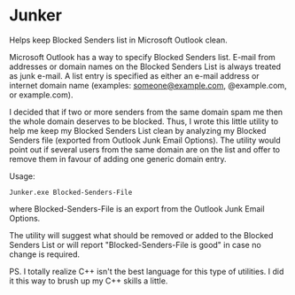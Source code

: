 # Junker
Helps keep Blocked Senders list in Microsoft Outlook clean.

Microsoft Outlook has a way to specify Blocked Senders list. E-mail from addresses or domain names on the Blocked Senders List is always treated as junk e-mail.
A list entry is specified as either an e-mail address or internet domain name (examples: someone@example.com, @example.com, or example.com).

I decided that if two or more senders from the same domain spam me then the whole domain deserves to be blocked.
Thus, I wrote this little utility to help me keep my Blocked Senders List clean by analyzing my Blocked Senders file (exported from Outlook Junk Email Options).
The utility would point out if several users from the same domain are on the list and offer to remove them in favour of adding one generic domain entry.

Usage:

    Junker.exe Blocked-Senders-File
where Blocked-Senders-File is an export from the Outlook Junk Email Options.

The utility will suggest what should be removed or added to the Blocked Senders List or will report "Blocked-Senders-File is good" in case no change is required.

PS. I totally realize C++ isn't the best language for this type of utilities. I did it this way to brush up my C++ skills a little.